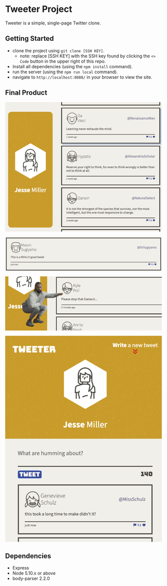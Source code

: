 # Tweeter Project

Tweeter is a simple, single-page Twitter clone.

## Getting Started

- clone the project using `git clone [SSH KEY]`.
  - note: replace [SSH KEY] with the SSH key found by clicking the `<> Code` button in the upper right of this repo.
- Install all dependencies (using the `npm install` command).
- run the server (using the `npm run local` command).
- navigate to `http://localhost:8080/` in your browser to view the site.

## Final Product

!["Screenshot of tablet or desktop view"](https://github.com/Jesse-D-Miller/tweeter/blob/master/docs/tablet-desktop-view.png)

!["Screenshot of an example tweet"](https://github.com/Jesse-D-Miller/tweeter/blob/master/docs/tweet.png)

!["Screenshot of ganacci"](https://github.com/Jesse-D-Miller/tweeter/blob/master/docs/ganacci-punch.png)

!["Screenshot of mobile device view"](https://github.com/Jesse-D-Miller/tweeter/blob/master/docs/mobile-view.png)

## Dependencies

- Express
- Node 5.10.x or above
- body-parser 2.2.0